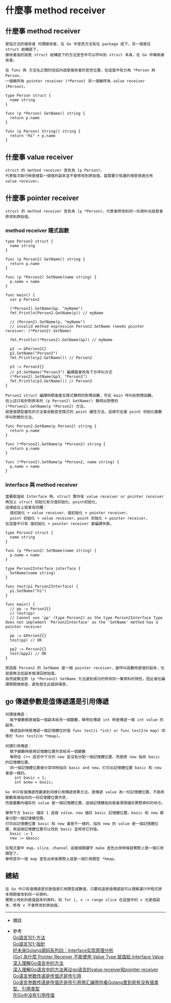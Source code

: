 # 什麼事 method receiver

## 什麼事 method receiver
    是指方法的接收者 何謂接收者，在 Go 中宣告方法有在 package 底下，另一個是在 struct 結構底下，
    接收者指的就是 struct 結構底下的方法宣告中可以呼叫到 struct 本身，在 Go 中稱為接收者。
    
    在 func 與 方法名之間的括弧內就是接收者的宣告位置，在這當中有分為 *Person 與 Person，
    一個稱呼為 pointer receiver (*Person) 另一個稱呼為 value receiver (Person)。

    type Person struct {
      name string
    }
    
    func (p *Person) GetName() string {
      return p.name
    }

    func (p Person) String() string {
      return "Hi" + p.name
    }

## 什麼事 value receiver
    struct 的 method receiver 宣告為 (p Person)，
    代表每次執行時是複製一個值的副本並不會修改到原始值，當需要只有讀的場景很適合用 value receiver。

## 什麼事 pointer receiver
    struct 的 method receiver 宣告為 (p *Person)，代表會修改到同一份資料也就是會修改到原始值。

### method receiver 隱式函數
    type Person2 struct {
      name string
    }
    
    func (p Person2) GetName() string {
      return p.name
    }
    
    func (p *Person2) SetName(name string) {
      p.name = name
    }

    func main() {
	  var p Person2

	  (*Person2).SetName(&p, "myName")
	  fmt.Println(Person2.GetName(p)) // myName

      // (Person2).SetName(p, "myName")
      // invalid method expression Person2.SetName (needs pointer receiver: (*Person2).SetName)
      
      fmt.Println((*Person2).GetName(&p)) // myName

      p2 := &Person2{}
	  p2.SetName("Person2")
	  fmt.Println(p2.GetName()) // Person2

      p3 := Person2{}
	  // p3.SetName("Person3") 編譯器會改為下方呼叫方式
      (*Person2).SetName(&p3, "Person3")
	  fmt.Println(p3.GetName()) // Person3
    }

    Person2 struct 編譯時期會產生隱式聲明的對應函數，可在 main 呼叫到對應函數。
    但上述只有針對原本的 (p Person2) GetName() 聲明出對應的 (*Person2).GetName(p *Person2) 方法，
    就是值類型屬性的方法會自動宣告隱式的 point 屬性方法，這樣可支援 point 初始化變數呼叫對應的方法。

    func Person2.GetName(p Person2) string {
      return p.name
    }

    func (*Person2).GetName(p *Person2) string {
      return p.name
    }

    func (*Person2).SetName(p *Person2, name string) {
      p.name = name
    }

### Interface 與 method receiver
    當要賦值給 Interface 時，struct 實作有 value receiver or pointer receiver 再加上 struct 初始化有分值初始化、point初始化，
    這樣組合上就會有四種：
      值初始化 + value receiver、值初始化 + pointer receiver、
      point 初始化 + value receiver、point 初始化 + pointer receiver、
    在這當中只有 值初始化 + pointer receiver 會編譯失敗。

    type Person2 struct {
	  name string
    }
    
    func (p *Person2) SetName(name string) {
      p.name = name
    }
    
    type Person2Interface interface {
      SetName(name string)
    }
    
    func test(pi Person2Interface) {
      pi.SetName("hi")
    }

    func main() {
      // pp := Person2{}
	  // test(pp)
	  // Cannot use 'pp' (type Person2) as the type Person2Interface Type does not implement 'Person2Interface' as the 'SetName' method has a pointer receiver

      pp := &Person2{}
	  test(pp) // OK

      pp2 := Person2{}
	  test(&pp2) // OK
    }

    原因是 Person2 的 SetName 是一個 pointer receiver，當呼叫函數時是值的副本，也就是無法從副本推演回原始值，
    自然就無法對 (p *Person2) SetName 方法達到成功的修改同一筆資料的特性，因此會在編譯期間做檢查，避免發生此錯誤場景。

## go 傳遞參數是值傳遞還是引用傳遞
    何謂值傳遞：
      賦予變數都是複製一個副本給另一個變數，舉例在傳遞 int 時是傳遞一個 int value 的副本，
      傳遞指針時是傳遞一個記憶體位的值 func test(i *int) or func test2(m map) 同等於 func test2(m *hmap)。
    
    何謂引用傳遞：
      賦予變數時是將記憶體位置共享給另一個變數
      舉例在 C++ 語言中下方的 new 並沒有分配一個記憶體位置，而是將 new 指向 basic 的記憶體位置，
      同一個記憶體位置被分享同時指向 basic and new，打印出記憶體位置 basic 和 new 會是一樣的。
        int basic = 1;
        int &new = basic;
    
    Go 中只有值傳遞而要達到同樣引用傳遞效果方法，是傳遞 value 為一份記憶體位置，不是將變數直接指向同一份記憶體位置共享，
    而是變數內儲存的 value 是一個記憶體位置，這個記憶體指向是最源頭儲存實際資料的地方。

    舉例下方 basic 儲存 1 這個 value，new 儲存 basic 記憶體位置，basic 和 new 都會分配一個記憶體空間，
    打印出記憶體位置 basic 和 new 會是不一樣的，指向 new 的 value 是一個記憶體位置，用這個記憶體位置可以找到 basic 並修改它的值。
      basic := 1
      new := &basic

    在程式當中 map、slice、channel 這幾個關鍵字 make 宣告出來時候就實際上是一個引用類型了。
    舉例其中一個 map 宣告出來後實際上就是一個引用類型 *hmap。

## 總結
    在 Go 中只有值傳遞差別是值是引用類型或數值，只要知道是值傳遞就可以理解運行中程式原本預期會改到同一份資料，
    實際上改到的是值副本的資料，如 for i, v := range slice 在這當中的 v 也是值副本，修改 v 不會修改到原始值。

---
- 備註
  <br/>

- 參考
  <br/>
  [Go語言101-方法](https://gfw.go101.org/article/method.html)
  <br/>
  [Go語言101-指針](https://gfw.go101.org/article/pointer.html)
  <br/>
  [好未来Golang源码系列四：Interface实现原理分析](https://wemp.app/posts/e99d5445-66ec-4b65-843e-9d9129c78420)
  <br/>
  [[Go] 為什麼 Pointer Receiver 不能使用 Value Type 賦值給 Interface Value](https://mileslin.github.io/2020/08/Golang/%E7%82%BA%E4%BB%80%E9%BA%BC-Pointer-Receiver-%E4%B8%8D%E8%83%BD%E4%BD%BF%E7%94%A8-Value-Type-%E8%B3%A6%E5%80%BC%E7%B5%A6-Interface-Value/)
  <br/>
  [深入理解Go语言中的方法](https://www.s0nnet.com/archives/methods-and-interfaces-in-go)
  <br/>
  [深入理解Go语言中的方法再议go语言的value receiver和pointer receiver](https://www.jianshu.com/p/d1a9bbd0ae36)
  <br/>
  [Go语言参数传递是传值还是传引用](https://www.flysnow.org/2018/02/24/golang-function-parameters-passed-by-value.html)
  <br/>
  [Go语言参数传递是传值还是传引用用汇编带你看Golang里到底有没有值类型、引用类型](https://segmentfault.com/a/1190000039737446)
  <br/>
  [在Go中没有引用传值](https://www.cnblogs.com/Jun10ng/p/12723409.html)
